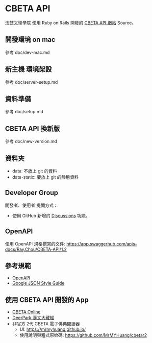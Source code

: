 # CBETA API

法鼓文理學院 使用 Ruby on Rails 開發的 [CBETA API 網站](https://cbdata.dila.edu.tw/v1.2) Source。

## 開發環境 on mac

參考 doc/dev-mac.md

## 新主機 環境架設

參考 doc/server-setup.md

## 資料準備

參考 doc/setup.md

## CBETA API 換新版

參考 doc/new-version.md

## 資料夾

* data: 不放上 git 的資料
* data-static: 要放上 git 的靜態資料

## Developer Group

開發者、使用者 提問方式：

* 使用 GitHub 新增的 [Discussions](https://github.com/DILA-edu/cbeta-api/discussions) 功能。

## OpenAPI

使用 OpenAPI 規格撰寫的文件:
<https://app.swaggerhub.com/apis-docs/Ray.Chou/CBETA-API/1.2>

## 參考規範

* [OpenAPI](https://swagger.io/specification/)
* [Google JSON Style Guide](https://google.github.io/styleguide/jsoncstyleguide.xml)

## 使用 CBETA API 開發的 App

* [CBETA Online](https://cbetaonline.dila.edu.tw)
* [DeerPark 漢文大藏經](https://deerpark.app)
* 非官方 2代 CBETA 電子佛典閱讀器
  * UI: <https://mrmyhuang.github.io/>
  * 使用說明與程式原始碼: <https://github.com/MrMYHuang/cbetar2>
